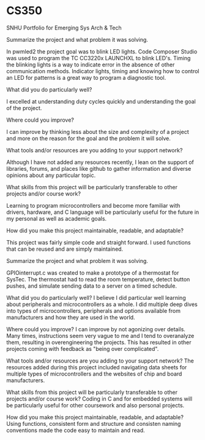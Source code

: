 # CS350
SNHU Portfolio for Emerging Sys Arch &amp; Tech

Summarize the project and what problem it was solving.

In pwmled2 the project goal was to blink LED lights. Code Composer Studio was used to program the TC CC3220x LAUNCHXL to blink LED's. Timing the blinking lights is a way to indicate error in the absence of other communication methods. Indicator lights, timing and knowing how to control an LED for patterns is a great way to program a diagnostic tool.  

What did you do particularly well?

I excelled at understanding duty cycles quickly and understanding the goal of the project.

Where could you improve?

I can improve by thinking less about the size and complexity of a project and more on the reason for the goal and the problem it will solve.

What tools and/or resources are you adding to your support network?

Although I have not added any resources recently, I lean on the support of libraries, forums, and places like github to gather information and diverse opinions about any particular topic.

What skills from this project will be particularly transferable to other projects and/or course work?

Learning to program microcontrollers and become more familiar with drivers, hardware, and C language will be particularly useful for the future in my personal as well as academic goals.

How did you make this project maintainable, readable, and adaptable?

This project was fairly simple code and straight forward. I used functions that can be reused and are simply maintained.






Summarize the project and what problem it was solving.

GPIOinterrupt.c was created to make a prototype of a thermostat for SysTec. The thermostat had to read the room temperature, detect button pushes, and simulate sending data to a server on a timed schedule.

What did you do particularly well?
I believe I did particular well learning about peripherals and microcontrollers as a whole. I did multiple deep dives into types of microcontrollers, peripherals and options available from manufacturers and how they are used in the world. 

Where could you improve?
I can improve by not agonizing over details. Many times, instructions seem very vague to me and I tend to overanalyze them, resulting in overengineering the projects. This has resulted in other projects coming with feedback as "being over complicated".

What tools and/or resources are you adding to your support network?
The resources added during this project included navigating data sheets for multiple types of microcontrollers and the websites of chip and board manufacturers.

What skills from this project will be particularly transferable to other projects and/or course work?
Coding in C and for embedded systems will be particularly useful for other coursework and also personal projects.

How did you make this project maintainable, readable, and adaptable?
Using functions, consistent form and structure and consisten naming conventions made the code easy to maintain and read.
